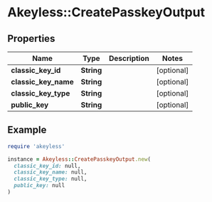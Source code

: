 # Akeyless::CreatePasskeyOutput

## Properties

| Name | Type | Description | Notes |
| ---- | ---- | ----------- | ----- |
| **classic_key_id** | **String** |  | [optional] |
| **classic_key_name** | **String** |  | [optional] |
| **classic_key_type** | **String** |  | [optional] |
| **public_key** | **String** |  | [optional] |

## Example

```ruby
require 'akeyless'

instance = Akeyless::CreatePasskeyOutput.new(
  classic_key_id: null,
  classic_key_name: null,
  classic_key_type: null,
  public_key: null
)
```

